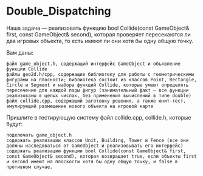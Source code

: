 # Double_Dispatching

Наша задача — реализовать функцию bool Collide(const GameObject& first, const GameObject& second), которая проверяет пересекаются ли два игровых объекта, то есть имеют ли они хотя бы одну общую точку.

Вам даны:

	файл game_object.h, содержащий интерфейс GameObject и объявление функции Collide
	файлы geo2d.h/cpp, содержащие библиотеку для работы с геометрическими фигурами на плоскости; библиотека состоит из классов Point, Rectangle, Circle и Segment и набора функций Collide, которые умеют определять пересечение для каждой пары фигур (занимательный факт — все функции реализованы в целых числах, без применения вычислений в типе double)
	файл collide.cpp, содержащий заготовку решения, а также юнит-тест, эмулирующий размещение нового объекта на игровой карте

Пришлите в тестирующую систему файл collide.cpp, collide.h, которые будут:

	подключать game_object.h
	содержать реализации классов Unit, Building, Tower и Fence (все они должны наследоваться от GameObject и реализовывать его интерфейс)
	содержать реализацию функции bool Collide(const GameObject& first, const GameObject& second), которая возвращает true, если объекты first и second имеют на плоскости хотя бы одну общую точку, и false в противном случае.